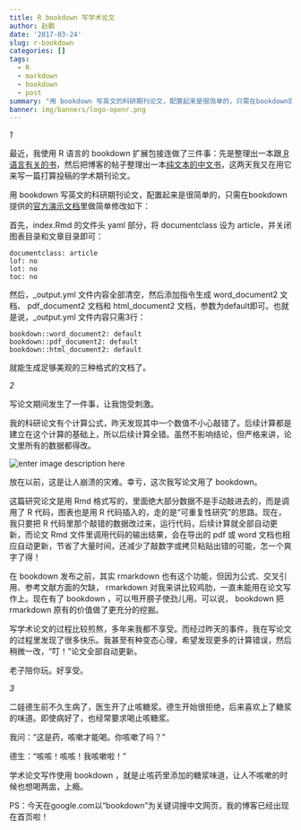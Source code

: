 ```yaml
---
title: R bookdown 写学术论文
author: 赵鹏
date: '2017-03-24'
slug: r-bookdown
categories: []
tags:
  - R
  - markdown
  - bookdown
  - post
summary: "用 bookdown 写英文的科研期刊论文，配置起来是很简单的，只需在bookdown提供的[官方演示文档](https://github.com/rstudio/bookdown-demo)里做简单修改即可。"
banner: img/banners/logo-openr.png
---
```


*1*

最近，我使用 R 语言的 bookdown 扩展包接连做了三件事：先是整理出一本跟[ R 语言有关的书](http://dapengde.com/archives/19122)，然后把博客的帖子整理出一本[纯文本的中文书](http://dapengde.com/archives/19150)，这两天我又在用它来写一篇打算投稿的学术期刊论文。

<!--more-->

用 bookdown 写英文的科研期刊论文，配置起来是很简单的，只需在bookdown提供的[官方演示文档](https://github.com/rstudio/bookdown-demo)里做简单修改如下：

首先，index.Rmd 的文件头 yaml 部分，将 documentclass 设为 article，并关闭图表目录和文章目录即可：

    documentclass: article
    lof: no
    lot: no
    toc: no

然后，_output.yml 文件内容全部清空，然后添加指令生成 word\_document2 文档、 pdf\_document2 文档和 html\_document2 文档，参数为default即可。也就是说，\_output.yml 文件内容只需3行：

    bookdown::word_document2: default 
    bookdown::pdf_document2: default
    bookdown::html_document2: default

 就能生成足够美观的三种格式的文档了。

*2*

写论文期间发生了一件事，让我饱受刺激。

我的科研论文有个计算公式，昨天发现其中一个数值不小心敲错了。后续计算都是建立在这个计算的基础上，所以后续计算全错。虽然不影响结论，但严格来讲，论文里所有的数据都得改。

![enter image description here](https://blogs.helmholtz.de/hejus/wp-content/uploads/sites/15/2014/10/writinghardwork.jpg)

放在以前，这是让人崩溃的灾难。幸亏，这次我写论文用了 bookdown。

这篇研究论文是用 Rmd 格式写的，里面绝大部分数据不是手动敲进去的，而是调用了 R 代码，图表也是用 R 代码插入的，走的是“可重复性研究”的思路。现在，我只要把 R 代码里那个敲错的数据改过来，运行代码，后续计算就全部自动更新，而论文 Rmd 文件里调用代码的输出结果，会在导出的 pdf 或 word 文档也相应自动更新，节省了大量时间，还减少了敲数字或拷贝粘贴出错的可能，怎一个爽字了得！

在 bookdown 发布之前，其实 rmarkdown 也有这个功能，但因为公式、交叉引用、参考文献方面的欠缺， rmarkdown 对我来讲比较鸡肋，一直未能用在论文写作上。现在有了 bookdown ，可以甩开膀子使劲儿用。可以说， bookdown 把 rmarkdown 原有的价值做了更充分的挖掘。

写学术论文的过程比较煎熬，多年来我都不享受。而经过昨天的事件，我在写论文的过程里发现了很多快乐。我甚至有种变态心理，希望发现更多的计算错误，然后稍微一改，“叮！”论文全部自动更新。

老子陪你玩。好享受。

*3*

二娃德生前不久生病了，医生开了止咳糖浆。德生开始很拒绝，后来喜欢上了糖浆的味道。即使病好了，也经常要求喝止咳糖浆。

我问：“这是药，咳嗽才能喝。你咳嗽了吗？”

德生：“咳咳！咳咳！我咳嗽啦！”

学术论文写作使用 bookdown ，就是止咳药里添加的糖浆味道，让人不咳嗽的时候也想喝两盅，上瘾。

PS：今天在google.com以“bookdown”为关键词搜中文网页，我的博客已经出现在首页啦！